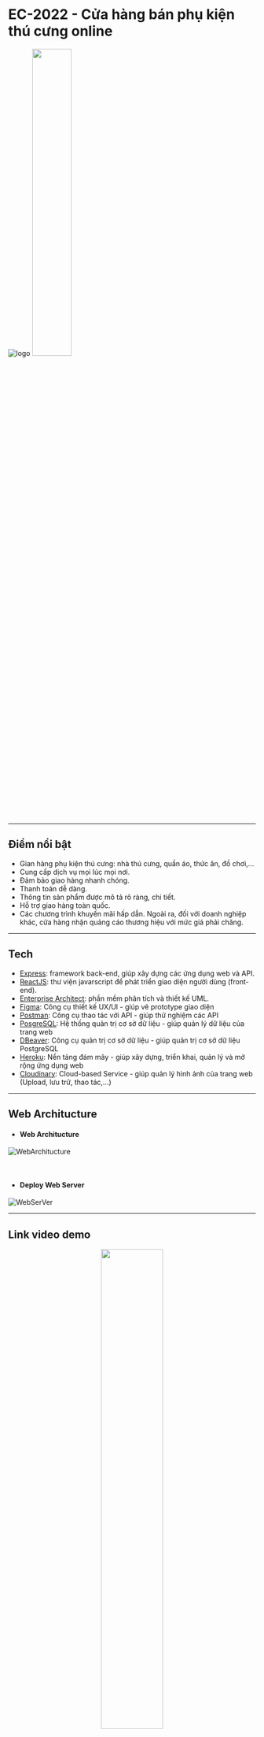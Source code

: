 # EC-2022 - Cửa hàng bán phụ kiện thú cưng online
![logo](https://res.cloudinary.com/ec-2022-lam-zau-khum-kho/image/upload/w_200,c_scale/v1655547531/Huimitu-Logo-Final_zakn2y.png)
<a href="https://www.ctdb.hcmus.edu.vn/vi/"><img src="https://res.cloudinary.com/ec-2022-lam-zau-khum-kho/image/upload/v1661346143/Web%20Architucture/fitus_qqrytl.png" width='40%' height='40%'/></a>

-----------------

## Điểm nổi bật
- Gian hàng phụ kiện thú cưng: nhà thú cưng, quần áo, thức ăn, đồ chơi,...
- Cung cấp dịch vụ mọi lúc mọi nơi.
- Đảm bảo giao hàng nhanh chóng.
- Thanh toán dễ dàng.
- Thông tin sản phẩm được mô tả rõ ràng, chi tiết.
- Hỗ trợ giao hàng toàn quốc.
- Các chương trình khuyến mãi hấp dẫn.
Ngoài ra, đối với doanh nghiệp khác, cửa hàng nhận quảng cáo thương hiệu với mức giá phải chăng.
-----------------

## Tech
- [Express](https://expressjs.com): framework back-end, giúp xây dựng các ứng dụng web và API.
- [ReactJS](https://reactjs.org): thư viện javarscript để phát triển giao diện người dùng (front-end).
- [Enterprise Architect](https://sparxsystems.com): phần mềm phân tích và thiết kế UML.
- [Figma](https://www.figma.com/): Công cụ thiết kế UX/UI - giúp vẽ prototype giao diện
- [Postman](https://www.postman.com/): Công cụ thao tác với API - giúp thử nghiệm các API
- [PosgreSQL](https://www.postgresql.org/): Hệ thống quản trị cơ sở dữ liệu - giúp quản lý dữ liệu của trang web
- [DBeaver](https://dbeaver.io/): Công cụ quản trị cơ sở dữ liệu - giúp quản trị cơ sở dữ liệu PostgreSQL
- [Heroku](https://www.heroku.com/): Nền tảng đám mây - giúp xây dựng, triển khai, quản lý và mở rộng ứng dụng web
- [Cloudinary](https://cloudinary.com/): Cloud-based Service - giúp quản lý hình ảnh của trang web (Upload, lưu trữ, thao tác,...)
-----------------

## Web Architucture

- #### Web Architucture
![WebArchitucture](https://res.cloudinary.com/ec-2022-lam-zau-khum-kho/image/upload/v1661272657/Web%20Architucture/Web_Architucture_tyogof.png)

<br/>

- #### Deploy Web Server
![WebSerVer](https://res.cloudinary.com/ec-2022-lam-zau-khum-kho/image/upload/v1661272655/Web%20Architucture/Deploy_Web_Server_dgd2yu.png)

-----------------

## Link video demo

<p align="center">
  <a href="https://youtu.be/1qykuExgqUk">
    <img width="50%" src="https://res.cloudinary.com/ec-2022-lam-zau-khum-kho/image/upload/v1662995940/background/background_demo_lyt5ue.png" />
  </a>
  <br/>
  <a href="https://youtu.be/1qykuExgqUk"> Click for view
  </a>
</p>

<br/>

-----------------


## Một số giao diện của web

- #### Trang chủ
![homepage](https://res.cloudinary.com/ec-2022-lam-zau-khum-kho/image/upload/v1661349510/Web%20Architucture/UI/Homepage-1_tzabu7.png)
![homepage](https://res.cloudinary.com/ec-2022-lam-zau-khum-kho/image/upload/v1661350496/Web%20Architucture/UI/Homepage-2_m8yj2r.png)

<br/>

- #### Giỏ hàng
![cart](https://res.cloudinary.com/ec-2022-lam-zau-khum-kho/image/upload/v1661349510/Web%20Architucture/UI/Cart_bxxyzg.png)

<br/>

- #### Đặt hàng
![cart](https://res.cloudinary.com/ec-2022-lam-zau-khum-kho/image/upload/v1661349509/Web%20Architucture/UI/payment_gvfydf.png)

-----------------

## Team thực hiện

Đây là đồ án của nhóm EC02-04 (lớp 19HTTT2), phục vụ môn học Thương mại điện tử.

-----------------
